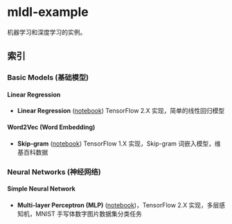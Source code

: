 # mldl-example

机器学习和深度学习的实例。

## 索引

### Basic Models (基础模型)

#### Linear Regression

- **Linear Regression** ([notebook](https://github.com/goozp/mldl-example/blob/master/basic/linear/simple-linear-tf2.ipynb)) TensorFlow 2.X 实现，简单的线性回归模型

#### Word2Vec (Word Embedding)

- **Skip-gram** ([notebook](https://github.com/goozp/mldl-example/blob/master/basic/word2vec/skip-gram-tf1.ipynb)) TensorFlow 1.X 实现，Skip-gram 词嵌入模型，维基百科数据

### Neural Networks (神经网络)

#### Simple Neural Network

- **Multi-layer Perceptron (MLP)** ([notebook](https://github.com/goozp/mldl-example/blob/master/nn/mlp/mlp-tf2.ipynb))，TensorFlow 2.X 实现，多层感知机，MNIST 手写体数字图片数据集分类任务
